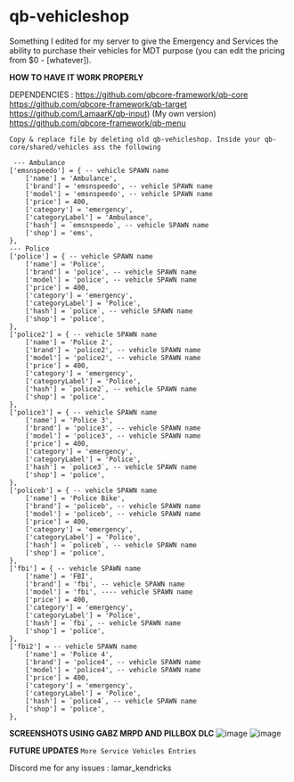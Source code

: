 # qb-vehicleshop

Something I edited for my server to give the Emergency and Services the ability
to purchase their vehicles for MDT purpose (you can edit the pricing from $0 - [whatever]).

**HOW TO HAVE IT WORK PROPERLY**


DEPENDENCIES : https://github.com/qbcore-framework/qb-core
https://github.com/qbcore-framework/qb-target
https://github.com/LamaarK/qb-input) (My own version)
https://github.com/qbcore-framework/qb-menu

```Copy & replace file by deleting old qb-vehicleshop. Inside your qb-core/shared/vehicles ass the following```

     --- Ambulance
    ['emsnspeedo'] = { -- vehicle SPAWN name
        ['name'] = 'Ambulance', 
        ['brand'] = 'emsnspeedo', -- vehicle SPAWN name
        ['model'] = 'emsnspeedo', -- vehicle SPAWN name
        ['price'] = 400,
        ['category'] = 'emergency',
        ['categoryLabel'] = 'Ambulance', 
        ['hash'] = `emsnspeedo`, -- vehicle SPAWN name
        ['shop'] = 'ems',
    },
    --- Police
    ['police'] = { -- vehicle SPAWN name
        ['name'] = 'Police', 
        ['brand'] = 'police', -- vehicle SPAWN name
        ['model'] = 'police', -- vehicle SPAWN name
        ['price'] = 400, 
        ['category'] = 'emergency',
        ['categoryLabel'] = 'Police', 
        ['hash'] = `police`, -- vehicle SPAWN name
        ['shop'] = 'police', 
    },
    ['police2'] = { -- vehicle SPAWN name
        ['name'] = 'Police 2', 
        ['brand'] = 'police2', -- vehicle SPAWN name
        ['model'] = 'police2', -- vehicle SPAWN name
        ['price'] = 400, 
        ['category'] = 'emergency', 
        ['categoryLabel'] = 'Police', 
        ['hash'] = `police2`, -- vehicle SPAWN name
        ['shop'] = 'police', 
    },
    ['police3'] = { -- vehicle SPAWN name
        ['name'] = 'Police 3', 
        ['brand'] = 'police3', -- vehicle SPAWN name
        ['model'] = 'police3', -- vehicle SPAWN name
        ['price'] = 400, 
        ['category'] = 'emergency', 
        ['categoryLabel'] = 'Police', 
        ['hash'] = `police3`, -- vehicle SPAWN name
        ['shop'] = 'police', 
    },
    ['policeb'] = { -- vehicle SPAWN name
        ['name'] = 'Police Bike', 
        ['brand'] = 'policeb', -- vehicle SPAWN name
        ['model'] = 'policeb', -- vehicle SPAWN name
        ['price'] = 400, 
        ['category'] = 'emergency', 
        ['categoryLabel'] = 'Police', 
        ['hash'] = `policeb`, -- vehicle SPAWN name
        ['shop'] = 'police', 
    },
    ['fbi'] = { -- vehicle SPAWN name
        ['name'] = 'FBI', 
        ['brand'] = 'fbi', -- vehicle SPAWN name
        ['model'] = 'fbi', ---- vehicle SPAWN name
        ['price'] = 400, 
        ['category'] = 'emergency', 
        ['categoryLabel'] = 'Police', 
        ['hash'] = `fbi`, -- vehicle SPAWN name
        ['shop'] = 'police', 
    },
    ['fbi2'] = -- vehicle SPAWN name
        ['name'] = 'Police 4', 
        ['brand'] = 'police4', -- vehicle SPAWN name
        ['model'] = 'police4', -- vehicle SPAWN name
        ['price'] = 400, 
        ['category'] = 'emergency', 
        ['categoryLabel'] = 'Police', 
        ['hash'] = `police4`, -- vehicle SPAWN name
        ['shop'] = 'police', 
    },

**SCREENSHOTS USING GABZ MRPD AND PILLBOX DLC**
![image](https://github.com/LamaarK/qb-vehicleshop/assets/65554339/018da199-09a3-4f99-b00a-6e6d49f71f94)
![image](https://github.com/LamaarK/qb-vehicleshop/assets/65554339/a1088351-5310-4fc2-89df-7d209b2e712f)


**FUTURE UPDATES**
``More Service Vehicles Entries``

Discord me for any issues : lamar_kendricks
